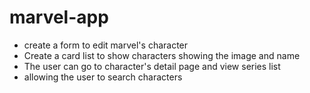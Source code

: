 # marvel-app

- create a form to edit marvel's character
- Create a card list to show characters showing the image and name
- The user can go to character's detail page and view series list
- allowing the user to search characters

